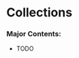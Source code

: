 # Collections

### Major Contents:
- TODO

<!ver 0.5.0!>
<!include frc!>
<!exclude frc\vendors!>

<!requires util!>
<!external wpilib!>